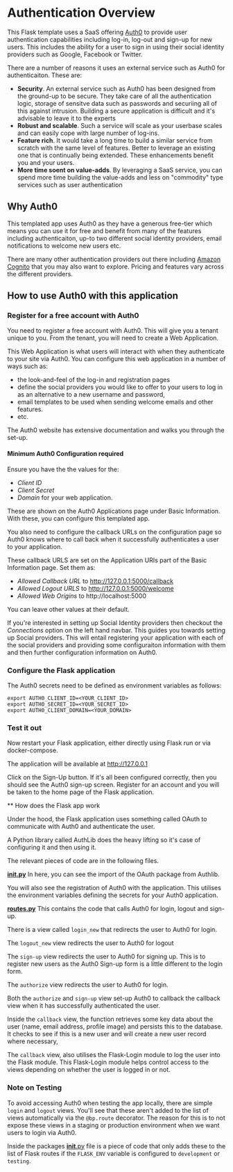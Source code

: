 # Authentication Overview

This Flask template uses a SaaS offering [Auth0](https://auth0.com) to provide user authentication capabilities including log-in, log-out and sign-up for new users. This includes the ability for a user to sign in using their social identity providers such as Google, Facebook or Twitter.

There are a number of reasons it uses an external service such as Auth0 for authenticaiton. These are:
* **Security**. An external service such as Auth0 has been designed from the ground-up to be secure. They take care of all the authentication logic, storage of sensitve data such as passwords and securiing all of this against intrusion. Building a secure application is difficult and it's advisable to leave it to the experts
* **Robust and scalable**. Such a service will scale as your userbase scales and can easily cope with large number of log-ins.
* **Feature rich**. It would take a long time to build a similar service from scratch with the same level of features. Better to leverage an existing one that is continually being extended. These enhancements benefit you and your users.
* **More time soent on value-adds**. By leveraging a SaaS service, you can spend more time building the value-adds and less on "commodity" type services such as user authentication

## Why Auth0

This templated app uses Auth0 as they have a generous free-tier which means you can use it for free and benefit from many of the features including authenticaiton, up-to two different social identity providers, email notifications to welcome new users etc.

There are many other authentication providers out there including [Amazon Cognito](https://aws.amazon.com/cognito/) that you may also want to explore. Pricing and features vary across the different providers.

## How to use Auth0 with this application

### Register for a free account with Auth0

You need to register a free account with Auth0. This will give you a tenant unique to you. From the tenant, you will need to create a Web Application. 

This Web Application is what users will interact with when they authenticate to your site via Auth0. You can configure this web application in a number of ways such as:
* the look-and-feel of the log-in and registration pages
* define the social providers you would like to offer to your users to log in as an alternative to a new username and password, 
* email templates to be used when sending welcome emails and other features. 
* etc.

The Auth0 website has extensive documentation and walks you through the set-up.

#### Minimum Auth0 Configuration required

Ensure you have the the values for the:
* *Client ID*
* *Client Secret* 
* *Domain* for your web application. 

These are shown on the Auth0 Applications page under Basic Information. With these, you can configure this templated app.

You also need to configure the callback URLs on the configuration page so Auth0 knows where to call back when it successfully authenticates a user to your application.

These callback URLS are set on the Application URIs part of the Basic Information page. Set them as:
* *Allowed Callback URL* to http://127.0.0.1:5000/callback
* *Allowed Logout URLS* to http://127.0.0.1:5000/welcome
* *Allowed Web Origins* to http://localhost:5000

You can leave other values at their default.

If you're interested in setting up Social Identity providers then checkout the *Connections* option on the left hand navbar. This guides you towards setting up Social providers. This will entail registering your application with each of the social providers and providing some configuraiton information with them and then further configuration information on Auth0. 

### Configure the Flask application

The Auth0 secrets need to be defined as environment variables as follows:

```commandline
export AUTH0_CLIENT_ID=<YOUR_CLIENT_ID>
export AUTH0_SECRET_ID=<YOUR_SECRET_ID>
export AUTH0_CLIENT_DOMAIN=<YOUR_DOMAIN>
```

### Test it out

Now restart your Flask application, either directly using Flask run or via docker-compose.

The application will be available at http://127.0.0.1

Click on the Sign-Up button. If it's all been configured correctly, then you should see the Auth0 sign-up screen. Register for an account and you will be taken to the home page of the Flask application.

** How does the Flask app work

 Under the hood, the Flask application uses something called OAuth to communicate with Auth0 and authenticate the user.
 
 A Python library called AuthLib does the heavy lifting so it's case of configuring it and then using it.
 
 The relevant pieces of code are in the following files.
 
 **[__init__.py](../app/__init__.py)**
 In here, you can see the import of the OAuth package from Authlib.
 
 You will also see the registration of Auth0 with the application. This utilises the environment variables defining the secrets for your Auth0 application.
 
 **[routes.py](../app/auth/routes.py)**
 This contains the code that calls Auth0 for login, logout and sign-up.
 
 There is a view called `login_new` that redirects the user to Auth0 for login.
 
 The `logout_new` view redirects the user to Auth0 for logout
 
 The `sign-up` view redirects the user to Auth0 for signing up. This is to register new users as the Auth0 Sign-up form is a little different to the login form.
 
 The `authorize` view redirects the user to Auth0 for login.
 
 Both the `authorize` and `sign-up` view set-up Auth0 to callback the callback view when it has successfully authenticated the user.
 
 Inside the `callback` view, the function retrieves some key data about the user (name, email address, profile image) and persists this to the database. It checks to see if this is a new user and will create a new user record where necessary,
 
 The `callback` view, also utilises the Flask-Login module to log the user into the Flask module. This Flask-Login module helps control access to the views depending on whether the user is logged in or not.
 
 ### Note on Testing
 
 To avoid accessing Auth0 when testing the app locally, there are simple `login` and `logout` views. You'll see that these aren't added to the list of views automatically via the `@bp.route` decorator. The reason for this is to not expose these views in a staging or production environment when we want users to login via Auth0. 
 
 Inside the packages [__init__.py](../app/main/__init__.py) file is a piece of code that only adds these to the list of Flask routes if the `FLASK_ENV` variable is configured to `development` or `testing`.
 
 
